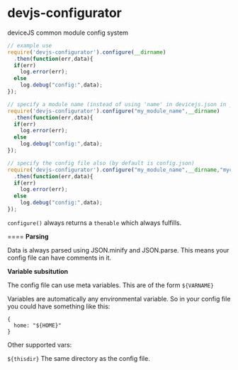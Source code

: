 # devjs-configurator
deviceJS common module config system

```javascript
// example use
require('devjs-configurator').configure(__dirname)
  .then(function(err,data){
  if(err)
    log.error(err);
  else
    log.debug("config:",data);
});

// specify a module name (instead of using 'name' in devicejs.json in __localdir
require('devjs-configurator').configure("my_module_name",__dirname)
  .then(function(err,data){
  if(err)
    log.error(err);
  else
    log.debug("config:",data);
});

// specify the config file also (by default is config.json)
require('devjs-configurator').configure("my_module_name",__dirname,"myconfig.json")
  .then(function(err,data){
  if(err)
    log.error(err);
  else
    log.debug("config:",data);
});
```

``configure()``
always returns a ``thenable`` which always fulfills.

====
**Parsing**

Data is always parsed using JSON.minify and JSON.parse. This means your config file can have comments in it.

**Variable subsitution**

The config file can use meta variables. This are of the form ``${VARNAME}``

Variables are automatically any environmental variable. So in your config file you could have something like this:

```
{
  home: "${HOME}"
}
```

Other supported vars:

``${thisdir}`` The same directory as the config file.


